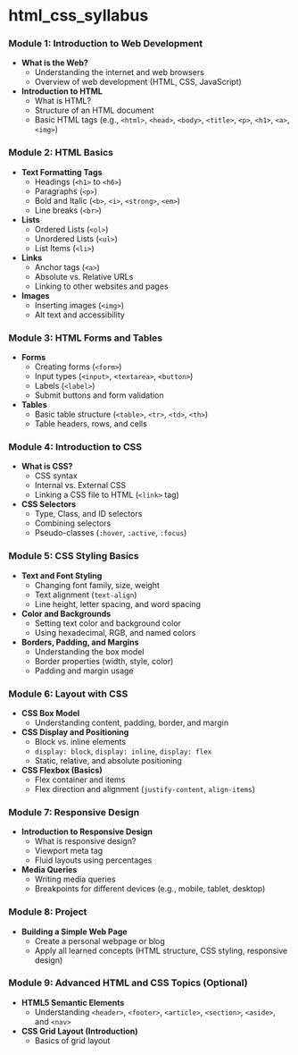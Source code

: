 # html_css_syllabus

### **Module 1: Introduction to Web Development**
- **What is the Web?**
  - Understanding the internet and web browsers
  - Overview of web development (HTML, CSS, JavaScript)
- **Introduction to HTML**
  - What is HTML?
  - Structure of an HTML document
  - Basic HTML tags (e.g., `<html>`, `<head>`, `<body>`, `<title>`, `<p>`, `<h1>`, `<a>`, `<img>`)

### **Module 2: HTML Basics**
- **Text Formatting Tags**
  - Headings (`<h1>` to `<h6>`)
  - Paragraphs (`<p>`)
  - Bold and Italic (`<b>`, `<i>`, `<strong>`, `<em>`)
  - Line breaks (`<br>`)
- **Lists**
  - Ordered Lists (`<ol>`)
  - Unordered Lists (`<ul>`)
  - List Items (`<li>`)
- **Links**
  - Anchor tags (`<a>`)
  - Absolute vs. Relative URLs
  - Linking to other websites and pages
- **Images**
  - Inserting images (`<img>`)
  - Alt text and accessibility

### **Module 3: HTML Forms and Tables**
- **Forms**
  - Creating forms (`<form>`)
  - Input types (`<input>`, `<textarea>`, `<button>`)
  - Labels (`<label>`)
  - Submit buttons and form validation
- **Tables**
  - Basic table structure (`<table>`, `<tr>`, `<td>`, `<th>`)
  - Table headers, rows, and cells

### **Module 4: Introduction to CSS**
- **What is CSS?**
  - CSS syntax
  - Internal vs. External CSS
  - Linking a CSS file to HTML (`<link>` tag)
- **CSS Selectors**
  - Type, Class, and ID selectors
  - Combining selectors
  - Pseudo-classes (`:hover`, `:active`, `:focus`)

### **Module 5: CSS Styling Basics**
- **Text and Font Styling**
  - Changing font family, size, weight
  - Text alignment (`text-align`)
  - Line height, letter spacing, and word spacing
- **Color and Backgrounds**
  - Setting text color and background color
  - Using hexadecimal, RGB, and named colors
- **Borders, Padding, and Margins**
  - Understanding the box model
  - Border properties (width, style, color)
  - Padding and margin usage

### **Module 6: Layout with CSS**
- **CSS Box Model**
  - Understanding content, padding, border, and margin
- **CSS Display and Positioning**
  - Block vs. inline elements
  - `display: block`, `display: inline`, `display: flex`
  - Static, relative, and absolute positioning
- **CSS Flexbox (Basics)**
  - Flex container and items
  - Flex direction and alignment (`justify-content`, `align-items`)

### **Module 7: Responsive Design**
- **Introduction to Responsive Design**
  - What is responsive design?
  - Viewport meta tag
  - Fluid layouts using percentages
- **Media Queries**
  - Writing media queries
  - Breakpoints for different devices (e.g., mobile, tablet, desktop)

### **Module 8: Project**
- **Building a Simple Web Page**
  - Create a personal webpage or blog
  - Apply all learned concepts (HTML structure, CSS styling, responsive design)

### **Module 9: Advanced HTML and CSS Topics (Optional)**
- **HTML5 Semantic Elements**
  - Understanding `<header>`, `<footer>`, `<article>`, `<section>`, `<aside>`, and `<nav>`
- **CSS Grid Layout (Introduction)**
  - Basics of grid layout

